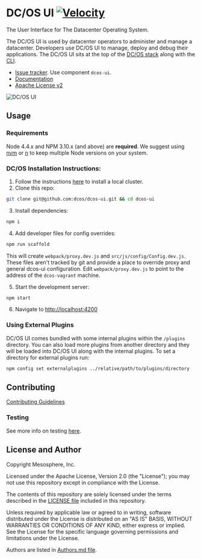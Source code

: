 # DC/OS UI [![Velocity](http://jenkins.mesosphere.com/buildStatus/icon?job=public-dcos-ui-master)](http://jenkins.mesosphere.com/view/DCOS%20UI/job/public-dcos-ui-master/)

The User Interface for The Datacenter Operating System.

The DC/OS UI is used by datacenter operators to administer and manage a datacenter. Developers use DC/OS UI to manage, deploy and debug their applications. The DC/OS UI sits at the top of the [DC/OS stack](https://dcos.io/docs/latest/overview/architecture/) along with the [CLI](github.com/dcos/dcos-cli).

* [Issue tracker](https://jira.dcos.io). Use component `dcos-ui`.
* [Documentation](https://dcos.io/docs/latest/usage/webinterface/)
* [Apache License v2](./LICENSE)

![DC/OS UI](./.github/dcos-ui.gif)

## Usage

### Requirements

Node 4.4.x and NPM 3.10.x (and above) are **required**. We suggest using [nvm](https://github.com/creationix/nvm) or [n](https://github.com/tj/n) to keep multiple Node versions on your system.

### DC/OS Installation Instructions:
1. Follow the instructions [here](https://github.com/dcos/dcos-vagrant) to install a local cluster.
2. Clone this repo:

  ```sh
  git clone git@github.com:dcos/dcos-ui.git && cd dcos-ui
  ```

3. Install dependencies:

  ```sh
  npm i
  ```

4. Add developer files for config overrides:

  ```sh
  npm run scaffold
  ```
  This will create `webpack/proxy.dev.js` and `src/js/config/Config.dev.js`. These files aren't tracked by git and provide a place to override proxy and general dcos-ui configuration. Edit `webpack/proxy.dev.js` to point to the  address of the `dcos-vagrant` machine.

5. Start the development server:

  ```sh
  npm start
  ```

6. Navigate to [http://localhost:4200](http://localhost:4200)

### Using External Plugins

DC/OS UI comes bundled with some internal plugins within the `/plugins` directory. You can also load more plugins from another directory and they will be loaded into DC/OS UI along with the internal plugins. To set a directory for external plugins run:
```sh
npm config set externalplugins ../relative/path/to/plugins/directory
```

## Contributing

[Contributing Guidelines](./CONTRIBUTING.md)

### Testing

See more info on testing [here](./TESTING.md).

## License and Author

Copyright Mesosphere, Inc.

Licensed under the Apache License, Version 2.0 (the "License");
you may not use this repository except in compliance with the License.

The contents of this repository are solely licensed under the terms described in the [LICENSE file](./LICENSE) included in this repository.

Unless required by applicable law or agreed to in writing, software
distributed under the License is distributed on an "AS IS" BASIS,
WITHOUT WARRANTIES OR CONDITIONS OF ANY KIND, either express or implied.
See the License for the specific language governing permissions and
limitations under the License.

Authors are listed in [Authors.md file](./Authors.md).
